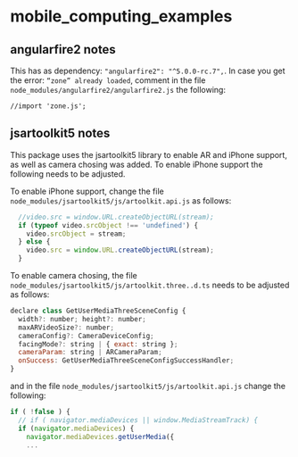 # mobile_computing_examples
## angularfire2 notes
This has as dependency: `"angularfire2": "^5.0.0-rc.7",`. In case you get the error: `“zone” already loaded`, comment in the file `node_modules/angularfire2/angularfire2.js` the following:
```
//import 'zone.js';
```


## jsartoolkit5 notes
This package uses the jsartoolkit5 library to enable AR and iPhone support, as well as camera chosing was added. To enable iPhone support the following needs to be adjusted.

To enable iPhone support, change the file `node_modules/jsartoolkit5/js/artoolkit.api.js` as follows:
```javascript
  //video.src = window.URL.createObjectURL(stream);
  if (typeof video.srcObject !== 'undefined') {
    video.srcObject = stream;
  } else {
    video.src = window.URL.createObjectURL(stream);
  }
```

To enable camera chosing, the file `node_modules/jsartoolkit5/js/artoolkit.three..d.ts` needs to be adjusted as follows:
```javascript
declare class GetUserMediaThreeSceneConfig {
  width?: number; height?: number;
  maxARVideoSize?: number;
  cameraConfig?: CameraDeviceConfig;
  facingMode?: string | { exact: string };
  cameraParam: string | ARCameraParam;
  onSuccess: GetUserMediaThreeSceneConfigSuccessHandler;
}
```

and in the file `node_modules/jsartoolkit5/js/artoolkit.api.js` change the following:
```javascript
if ( !false ) {
  // if ( navigator.mediaDevices || window.MediaStreamTrack) {
  if (navigator.mediaDevices) {
    navigator.mediaDevices.getUserMedia({
    ...
```
